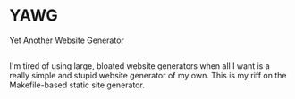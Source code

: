 # YAWG

Yet Another Website Generator

## 

I'm tired of using large, bloated website generators when all I want is a
really simple and stupid website generator of my own. This is my riff on the
Makefile-based static site generator.
